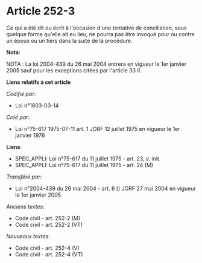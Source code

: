 # Article 252-3

Ce qui a été dit ou écrit à l'occasion d'une tentative de conciliation, sous quelque forme qu'elle ait eu lieu, ne pourra pas
être invoqué pour ou contre un époux ou un tiers dans la suite de la procédure.

**Nota:**

NOTA : La loi 2004-439 du 26 mai 2004 entrera en vigueur le 1er janvier 2005 sauf pour les exceptions citées par l'article 33
II.

**Liens relatifs à cet article**

_Codifié par_:

  - Loi n°1803-03-14

_Créé par_:

  - Loi n°75-617 1975-07-11 art. 1 JORF 12 juillet 1975 en vigueur le 1er janvier 1976

**Liens**:

  - SPEC_APPLI: Loi n°75-617 du 11 juillet 1975 - art. 23, v. init.
  - SPEC_APPLI: Loi n°75-617 du 11 juillet 1975 - art. 24 (M)

_Transféré par_:

  - Loi n°2004-439 du 26 mai 2004 - art. 6 () JORF 27 mai 2004 en vigueur le 1er janvier 2005

_Anciens textes_:

  - Code civil - art. 252-2 (M)
  - Code civil - art. 252-2 (VT)

_Nouveaux textes_:

  - Code civil - art. 252-4 (V)
  - Code civil - art. 252-4 (VT)
